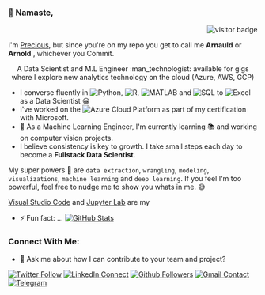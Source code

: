 ### 👋 Namaste,
<p align="right"><img src="https://visitor-badge.laobi.icu/badge?page_id=arnoldsynchron" alt="visitor badge"/></p>

I'm [Precious](https://github.com/arnoldsynchron), but since you're on my repo you get to call me **Arnauld** or **Arnold** , whichever you Commit.

<!--
**Arnoldsynchron/Arnoldsynchron** is a ✨ _special_ ✨ repository because its `README.md` (this file) appears on your GitHub profile.
-->
<p align='center'>
A Data Scientist and M.L Engineer :man_technologist: available for gigs where I explore new analytics technology on the cloud (Azure, AWS, GCP)
</p>

- I converse fluently in ![Python](https://img.shields.io/badge/-Python-8fcfd1?style=plastic&logo=Python), ![R](https://img.shields.io/badge/-R-8fcfd1?style=plastic&logo=R), ![MATLAB](https://img.shields.io/badge/-MATLAB-8fcfd1?style=plastic&logo=MATLAB) and ![SQL](https://img.shields.io/badge/-SQL-8fcfd1?style=plastic&logo=SQL) to ![Excel](https://img.shields.io/badge/-Excel-8fcfd1?style=plastic&logo=Excel) as a Data Scientist :grinning:
- I've worked on the ![Azure](https://img.shields.io/badge/-Azure-8fcfd1?style=plastic&logo=Microsoft) Cloud Platform as part of my certification with Microsoft. 
- 🌱 As a Machine Learning Engineer, I'm currently learning :books: and working on computer vision projects. 
- I believe consistency is key to growth. I take small steps each day to become a **Fullstack Data Scientist**.

My super powers :mechanical_arm: are `data extraction`, `wrangling`, `modeling`, `visualizations`, `machine learning` and `deep learning`. If you feel I'm too powerful, feel free to nudge me to show you whats in me. :sweat_smile:

[Visual Studio Code]()  and [Jupyter Lab]() are my 
- ⚡ Fun fact: ...
[![GitHub Stats](https://github-readme-stats.vercel.app/api?username=arnoldsynchron&theme=white&show_icons=true)](https://github.com/arnoldsynchron)

### Connect With Me:
- 💬 Ask me about how I can contribute to your team and project?

[![Twitter Follow](https://img.shields.io/twitter/follow/arnoldsynchron?label=Twitter%20Follow&style=social)](https://twitter.com/Arnoldsynchron)
[![LinkedIn Connect](http://img.shields.io/badge/-LinkedIn-blue?style=flat-square&logo=LinkedIn&logoColor=white&link=https://linkedin.com/in/preciousonu/)](https://www.linkedin.com/in/preciousonu/)
[![Github Followers](https://img.shields.io/github/followers/arnoldsynchron?style=social)](www.github.com/Arnoldsynchron)
[![Gmail Contact](https://img.shields.io/badge/-Gmail-red?style=flat-square&logo=Google&logoColor=white&link=https://arnoldsynchronAgmail.com)](https://arnoldsynchron@gmail.com)
[![Telegram](https://img.shields.io/badge/-Telegram-blue?style=flat-square&logo=Telegram&logoColor=white&link=https://www.telegram.com/@arnoldsynchron)](www.telegram.com/@arnoldsynchron)

<p align = 'right> :clap:


